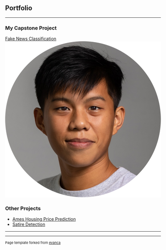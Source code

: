 ## Portfolio

---

### My Capstone Project

[Fake News Classification](/FakeNewsClassification/)
<img src="images/oooo.plus_139.png"/>



### Other Projects

- [Ames Housing Price Prediction](/Project2Ames/)
- [Satire Detection](/Satire-Detection/)


---




---
<p style="font-size:11px">Page template forked from <a href="https://github.com/evanca/quick-portfolio">evanca</a></p>
<!-- Remove above link if you don't want to attibute -->
